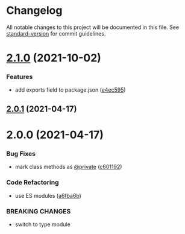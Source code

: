 # Changelog

All notable changes to this project will be documented in this file. See [standard-version](https://github.com/conventional-changelog/standard-version) for commit guidelines.

# [2.1.0](https://github.com/dmnsgn/canvas-thumbnail-cache/compare/v2.0.1...v2.1.0) (2021-10-02)


### Features

* add exports field to package.json ([e4ec595](https://github.com/dmnsgn/canvas-thumbnail-cache/commit/e4ec595374db6ec479e5f724862e30fd3e22cc2e))



## [2.0.1](https://github.com/dmnsgn/canvas-thumbnail-cache/compare/v2.0.0...v2.0.1) (2021-04-17)



# 2.0.0 (2021-04-17)


### Bug Fixes

* mark class methods as  [@private](https://github.com/private) ([c601192](https://github.com/dmnsgn/canvas-thumbnail-cache/commit/c6011925417ee2a9f1d2e1693d84a68272ad4e2f))


### Code Refactoring

* use ES modules ([a6fba6b](https://github.com/dmnsgn/canvas-thumbnail-cache/commit/a6fba6bdb280c8d1f512ba9991c80b71b9bd7bbb))


### BREAKING CHANGES

* switch to type module
